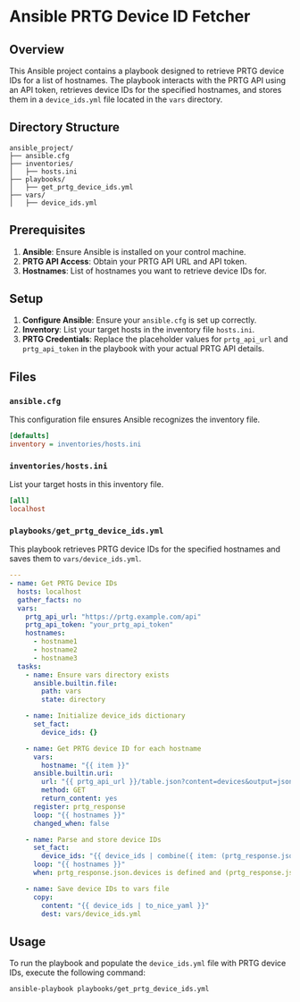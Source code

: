 # Ansible PRTG Device ID Fetcher

## Overview

This Ansible project contains a playbook designed to retrieve PRTG device IDs for a list of hostnames. The playbook interacts with the PRTG API using an API token, retrieves device IDs for the specified hostnames, and stores them in a `device_ids.yml` file located in the `vars` directory.

## Directory Structure

```
ansible_project/
├── ansible.cfg
├── inventories/
│   ├── hosts.ini
├── playbooks/
│   ├── get_prtg_device_ids.yml
├── vars/
│   ├── device_ids.yml
```

## Prerequisites

1. **Ansible**: Ensure Ansible is installed on your control machine.
2. **PRTG API Access**: Obtain your PRTG API URL and API token.
3. **Hostnames**: List of hostnames you want to retrieve device IDs for.

## Setup

1. **Configure Ansible**: Ensure your `ansible.cfg` is set up correctly.
2. **Inventory**: List your target hosts in the inventory file `hosts.ini`.
3. **PRTG Credentials**: Replace the placeholder values for `prtg_api_url` and `prtg_api_token` in the playbook with your actual PRTG API details.

## Files

### `ansible.cfg`

This configuration file ensures Ansible recognizes the inventory file.

```ini
[defaults]
inventory = inventories/hosts.ini
```

### `inventories/hosts.ini`

List your target hosts in this inventory file.

```ini
[all]
localhost
```

### `playbooks/get_prtg_device_ids.yml`

This playbook retrieves PRTG device IDs for the specified hostnames and saves them to `vars/device_ids.yml`.

```yaml
---
- name: Get PRTG Device IDs
  hosts: localhost
  gather_facts: no
  vars:
    prtg_api_url: "https://prtg.example.com/api"
    prtg_api_token: "your_prtg_api_token"
    hostnames:
      - hostname1
      - hostname2
      - hostname3
  tasks:
    - name: Ensure vars directory exists
      ansible.builtin.file:
        path: vars
        state: directory

    - name: Initialize device_ids dictionary
      set_fact:
        device_ids: {}

    - name: Get PRTG device ID for each hostname
      vars:
        hostname: "{{ item }}"
      ansible.builtin.uri:
        url: "{{ prtg_api_url }}/table.json?content=devices&output=json&columns=device,host&id=0&username=api&passhash={{ prtg_api_token }}"
        method: GET
        return_content: yes
      register: prtg_response
      loop: "{{ hostnames }}"
      changed_when: false

    - name: Parse and store device IDs
      set_fact:
        device_ids: "{{ device_ids | combine({ item: (prtg_response.json.devices | selectattr('host', 'equalto', item) | first).objid }) }}"
      loop: "{{ hostnames }}"
      when: prtg_response.json.devices is defined and (prtg_response.json.devices | selectattr('host', 'equalto', item) | list) | length > 0

    - name: Save device IDs to vars file
      copy:
        content: "{{ device_ids | to_nice_yaml }}"
        dest: vars/device_ids.yml
```

## Usage

To run the playbook and populate the `device_ids.yml` file with PRTG device IDs, execute the following command:

```sh
ansible-playbook playbooks/get_prtg_device_ids.yml
```